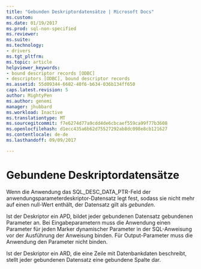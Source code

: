 ```yaml
---
title: "Gebunden Deskriptordatensätze | Microsoft Docs"
ms.custom: 
ms.date: 01/19/2017
ms.prod: sql-non-specified
ms.reviewer: 
ms.suite: 
ms.technology:
- drivers
ms.tgt_pltfrm: 
ms.topic: article
helpviewer_keywords:
- bound descriptor records [ODBC]
- descriptors [ODBC], bound descriptor records
ms.assetid: 55d09344-6682-40f6-b634-036b134ff650
caps.latest.revision: 5
author: MightyPen
ms.author: genemi
manager: jhubbard
ms.workload: Inactive
ms.translationtype: MT
ms.sourcegitcommit: f7e6274d77a9cdd4de6cbcaef559ca99f77b3608
ms.openlocfilehash: d1ecc435a6b62d75527292ab8dc098e8cb121627
ms.contentlocale: de-de
ms.lasthandoff: 09/09/2017

---
```

# <a name="bound-descriptor-records"></a>Gebundene Deskriptordatensätze
Wenn die Anwendung das SQL_DESC_DATA_PTR-Feld der anwendungsparameterdeskriptor-Datensatz legt fest, sodass sie nicht mehr auf einen null-Wert enthält, der Datensatz gilt als *gebunden*.  
  
 Ist der Deskriptor ein APD, bildet jeder gebundenen Datensatz gebundenen Parameter an. Bei Eingabeparametern muss die Anwendung einen Parameter für jeden Marker dynamischer Parameter in der SQL-Anweisung vor der Ausführung der Anweisung binden. Für Output-Parameter muss die Anwendung den Parameter nicht binden.  
  
 Ist der Deskriptor ein ARD, die eine Zeile mit Datenbankdaten beschreibt, stellt jeder gebundenen Datensatz eine gebundene Spalte dar.


